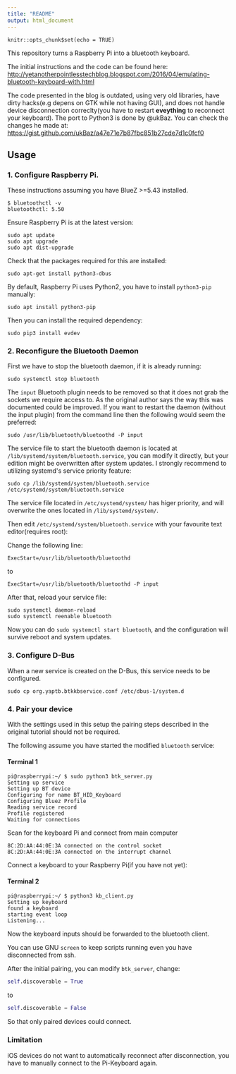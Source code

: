 ```yaml
---
title: "README"
output: html_document
---
```


```{r setup, include=FALSE}
knitr::opts_chunk$set(echo = TRUE)
```

This repository turns a Raspberry Pi into a bluetooth keyboard.

The initial instructions and the code can be found here:
http://yetanotherpointlesstechblog.blogspot.com/2016/04/emulating-bluetooth-keyboard-with.html

The code presented in the blog is outdated, using very old libraries, have dirty hacks(e.g depens on GTK while not having GUI), and does not handle device disconnection correclty(you have to restart __eveything__ to reconnect your keyboard).
The port to Python3 is done by @ukBaz. You can check the changes he made at: https://gist.github.com/ukBaz/a47e71e7b87fbc851b27cde7d1c0fcf0

## Usage

### 1. Configure Raspberry Pi.

These instructions assuming you have BlueZ >=5.43 installed. 

```shell
$ bluetoothctl -v
bluetoothctl: 5.50
```

Ensure Raspberry Pi is at the latest version:

```shell
sudo apt update
sudo apt upgrade
sudo apt dist-upgrade
```

Check that the packages required for this are installed:

```shell
sudo apt-get install python3-dbus
```

By default, Raspberry Pi uses Python2, you have to install `python3-pip` manually:

```shell
sudo apt install python3-pip
```

Then you can install the required dependency:

```shell
sudo pip3 install evdev
```

### 2. Reconfigure the Bluetooth Daemon

First we have to stop the bluetooth daemon, if it is already running:

```shell
sudo systemctl stop bluetooth
```

The `input` Bluetooth plugin needs to be removed so that it does not grab the sockets we require access to. As the original author says the way this was documented could be improved. If you want to restart the daemon (without the input plugin) from the command line then the following would seem the preferred:

```shell
sudo /usr/lib/bluetooth/bluetoothd -P input
```

The service file to start the bluetooth daemon is located at `/lib/systemd/system/bluetooth.service`, you can modify it directly, but your edition might be overwritten after system updates. I strongly recommend to utilizing systemd's service priority feature:

```shell
sudo cp /lib/systemd/system/bluetooth.service /etc/systemd/system/bluetooth.service
```

The service file located in `/etc/systemd/system/` has higer priority, and will overwrite the ones located in `/lib/systemd/system/`.

Then edit `/etc/systemd/system/bluetooth.service` with your favourite text editor(requires root):

Change the following line:

```
ExecStart=/usr/lib/bluetooth/bluetoothd
```
to

```
ExecStart=/usr/lib/bluetooth/bluetoothd -P input
```

After that, reload your service file:

```
sudo systemctl daemon-reload
sudo systemctl reenable bluetooth
```

Now you can do `sudo systemctl start bluetooth`, and the configuration will survive reboot and system updates.

### 3. Configure D-Bus

When a new service is created on the D-Bus, this service needs to be configured.

```shell
sudo cp org.yaptb.btkkbservice.conf /etc/dbus-1/system.d
```

### 4. Pair your device
With the settings used in this setup the pairing steps described in the original tutorial should not be required. 

The following assume you have started the modified `bluetooth` service:

#### Terminal 1

```shell
pi@raspberrypi:~/ $ sudo python3 btk_server.py
Setting up service
Setting up BT device
Configuring for name BT_HID_Keyboard
Configuring Bluez Profile
Reading service record
Profile registered
Waiting for connections
 ```
Scan for the keyboard Pi and connect from main computer
```
8C:2D:AA:44:0E:3A connected on the control socket
8C:2D:AA:44:0E:3A connected on the interrupt channel
```

Connect a keyboard to your Raspberry Pi(if you have not yet):

#### Terminal 2
```shell
pi@raspberrypi:~/ $ python3 kb_client.py
Setting up keyboard
found a keyboard
starting event loop
Listening...
```

Now the keyboard inputs should be forwarded to the bluetooth client.

You can use GNU `screen` to keep scripts running even you have disconnected from ssh.

After the initial pairing, you can modify `btk_server`, change:

```python
self.discoverable = True
```

to 

```python
self.discoverable = False
```

So that only paired devices could connect.

### Limitation

iOS devices do not want to automatically reconnect after disconnection, you have to manually connect to the Pi-Keyboard again.






